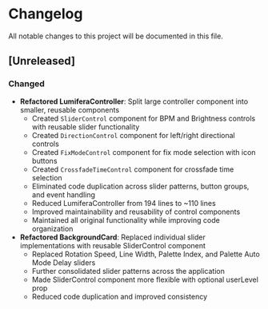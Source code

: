 # Changelog

All notable changes to this project will be documented in this file.

## [Unreleased]

### Changed
- **Refactored LumiferaController**: Split large controller component into smaller, reusable components
  - Created `SliderControl` component for BPM and Brightness controls with reusable slider functionality
  - Created `DirectionControl` component for left/right directional controls
  - Created `FixModeControl` component for fix mode selection with icon buttons
  - Created `CrossfadeTimeControl` component for crossfade time selection
  - Eliminated code duplication across slider patterns, button groups, and event handling
  - Reduced LumiferaController from 194 lines to ~110 lines
  - Improved maintainability and reusability of control components
  - Maintained all original functionality while improving code organization
- **Refactored BackgroundCard**: Replaced individual slider implementations with reusable SliderControl component
  - Replaced Rotation Speed, Line Width, Palette Index, and Palette Auto Mode Delay sliders
  - Further consolidated slider patterns across the application
  - Made SliderControl component more flexible with optional userLevel prop
  - Reduced code duplication and improved consistency